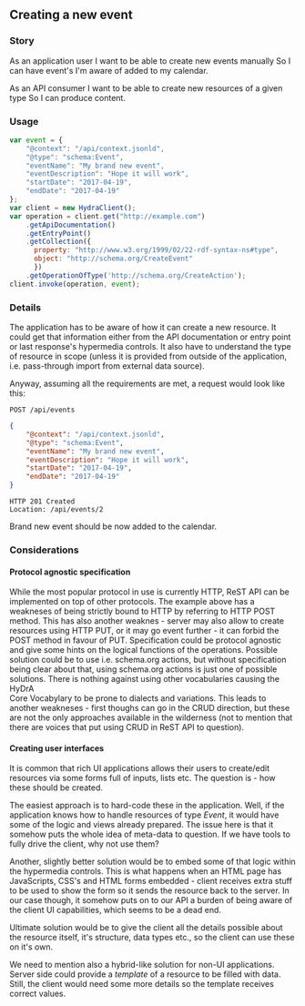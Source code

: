 ## Creating a new event

### Story
As an application user
I want to be able to create new events manually
So I can have event's I'm aware of added to my calendar.

As an API consumer
I want to be able to create new resources of a given type
So I can produce content.

### Usage
```javascript
var event = {
    "@context": "/api/context.jsonld",
    "@type": "schema:Event",
    "eventName": "My brand new event",
    "eventDescription": "Hope it will work",
    "startDate": "2017-04-19",
    "endDate": "2017-04-19"
};
var client = new HydraClient();
var operation = client.get("http://example.com")
    .getApiDocumentation()
    .getEntryPoint()
    .getCollection({
      property: "http://www.w3.org/1999/02/22-rdf-syntax-ns#type",
      object: "http://schema.org/CreateEvent"
      })
    .getOperationOfType('http://schema.org/CreateAction');
client.invoke(operation, event);
```

### Details
The application has to be aware of how it can create a new resource.
It could get that information either from the API documentation or entry point
or last response's hypermedia controls. It also have to understand the type
of resource in scope (unless it is provided from outside of the application,
i.e. pass-through import from external data source).

Anyway, assuming all the requirements are met, a request would look like this:

```http
POST /api/events
```

```json
{
    "@context": "/api/context.jsonld",
    "@type": "schema:Event",
    "eventName": "My brand new event",
    "eventDescription": "Hope it will work",
    "startDate": "2017-04-19",
    "endDate": "2017-04-19"
}
```

```http
HTTP 201 Created
Location: /api/events/2
```

Brand new event should be now added to the calendar.

### Considerations

#### Protocol agnostic specification
While the most popular protocol in use is currently HTTP, ReST API can be implemented
on top of other protocols. The example above has a weakneses of being strictly bound to
HTTP by referring to HTTP POST method. This has also another weaknes - server may also
allow to create resources using HTTP PUT, or it may go event further - it can forbid
the POST method in favour of PUT.
Specification could be protocol agnostic and give some hints on the logical functions
of the operations. Possible solution could be to use i.e. schema.org actions, but
without specification being clear about that, using schema.org actions is just one of
possible solutions. There is nothing against using other vocabularies causing the HyDrA  
Core Vocabylary to be prone to dialects and variations.
This leads to another weakneses - first thoughs can go in the CRUD direction, but these
are not the only approaches available in the wilderness (not to mention that there are
voices that put using CRUD in ReST API to question).

#### Creating user interfaces
It is common that rich UI applications allows their users to create/edit resources
via some forms full of inputs, lists etc. The question is - how these should be created.

The easiest approach is to hard-code these in the application. Well, if the application
knows how to handle resources of type *Event*, it would have some of the logic
and views already prepared. The issue here is that it somehow puts the whole idea of
meta-data to question. If we have tools to fully drive the client, why not use them?

Another, slightly better solution would be to embed some of that logic within the
hypermedia controls. This is what happens when an HTML page has JavaScripts, CSS's and
HTML forms embedded - client receives extra stuff to be used to show the form so it
sends the resource back to the server. In our case though, it somehow puts on to our
API a burden of being aware of the client UI capabilities, which seems to be a dead end.

Ultimate solution would be to give the client all the details possible about the resource
itself, it's structure, data types etc., so the client can use these on it's own.

We need to mention also a hybrid-like solution for non-UI applications. Server side
could provide a *template* of a resource to be filled with data. Still, the client would
need some more details so the template receives correct values.
